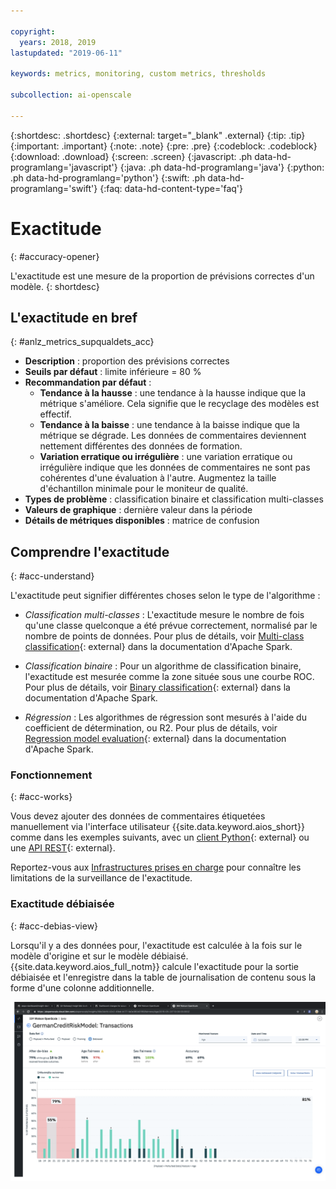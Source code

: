 ```yaml
---

copyright:
  years: 2018, 2019
lastupdated: "2019-06-11"

keywords: metrics, monitoring, custom metrics, thresholds

subcollection: ai-openscale

---
```


{:shortdesc: .shortdesc}
{:external: target="_blank" .external}
{:tip: .tip}
{:important: .important}
{:note: .note}
{:pre: .pre}
{:codeblock: .codeblock}
{:download: .download}
{:screen: .screen}
{:javascript: .ph data-hd-programlang='javascript'}
{:java: .ph data-hd-programlang='java'}
{:python: .ph data-hd-programlang='python'}
{:swift: .ph data-hd-programlang='swift'}
{:faq: data-hd-content-type='faq'}

# Exactitude
{: #accuracy-opener}

L'exactitude est une mesure de la proportion de prévisions correctes d'un modèle.
{: shortdesc}

## L'exactitude en bref
{: #anlz_metrics_supqualdets_acc}

- **Description** : proportion des prévisions correctes
- **Seuils par défaut** : limite inférieure = 80 %
- **Recommandation par défaut** :
   - **Tendance à la hausse** : une tendance à la hausse indique que la métrique s'améliore. Cela signifie que le recyclage des modèles est effectif.
   - **Tendance à la baisse** : une tendance à la baisse indique que la métrique se dégrade. Les données de commentaires deviennent nettement différentes des données de formation.
   - **Variation erratique ou irrégulière** : une variation erratique ou irrégulière indique que les données de commentaires ne sont pas cohérentes d'une évaluation à l'autre. Augmentez la taille d'échantillon minimale pour le moniteur de qualité.
- **Types de problème** : classification binaire et classification multi-classes
- **Valeurs de graphique** : dernière valeur dans la période
- **Détails de métriques disponibles** : matrice de confusion


## Comprendre l'exactitude
{: #acc-understand}

L'exactitude peut signifier différentes choses selon le type de l'algorithme :

- *Classification multi-classes* :
L'exactitude mesure le nombre de fois qu'une classe quelconque a été prévue correctement, normalisé par le nombre de points de données. Pour plus de détails, voir
[Multi-class classification](https://spark.apache.org/docs/2.1.0/mllib-evaluation-metrics.html#multiclass-classification){: external}
dans la documentation d'Apache Spark.

- *Classification binaire* :
Pour un algorithme de classification binaire, l'exactitude est mesurée comme la zone située sous une courbe ROC. Pour plus de détails, voir
[Binary classification](https://spark.apache.org/docs/2.1.0/mllib-evaluation-metrics.html#binary-classification){: external}
dans la documentation d'Apache Spark.

- *Régression* :
Les algorithmes de régression sont mesurés à l'aide du coefficient de détermination, ou R2. Pour plus de détails, voir
[Regression model evaluation](https://spark.apache.org/docs/2.1.0/mllib-evaluation-metrics.html#regression-model-evaluation){: external}
dans la documentation d'Apache Spark.

### Fonctionnement
{: #acc-works}

Vous devez ajouter des données de commentaires étiquetées manuellement via l'interface utilisateur {{site.data.keyword.aios_short}}
comme dans les exemples suivants,
avec un [client Python](http://ai-openscale-python-client.mybluemix.net/#feedbacklogging){: external} ou une
[API REST](https://cloud.ibm.com/apidocs/ai-openscale#post-feedback-payload){: external}.

Reportez-vous aux [Infrastructures prises en charge](/docs/services/ai-openscale?topic=ai-openscale-in-ov#in-fram)
pour connaître les limitations de la surveillance de l'exactitude.

### Exactitude débiaisée
{: #acc-debias-view}

Lorsqu'il y a des données pour, l'exactitude est calculée à la fois sur le modèle d'origine et sur le modèle débiaisé.
{{site.data.keyword.aios_full_notm}} calcule l'exactitude pour la sortie débiaisée et l'enregistre dans la table de journalisation de contenu
sous la forme d'une colonne additionnelle.

![affichage d'un modèle avec l'exactitude calculée à la fois pour le modèle d'origine et le modèle débiaisé.](images/debiased-accuracy.png)
